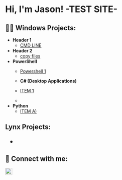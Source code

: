 <h1>Hi, I'm Jason! -TEST SITE- 
<h2>👨‍💻 Windows Projects:</h2>

- <b>Header 1 </b>
  - [CMD LINE](https://github.com/)
- <b>Header 2</b>
  - [copy files](https://github.com)
- <b>PowerShell</b>
  - [Powershell 1](https://github.com/)

  - <b>C# (Desktop Applications)</b>
  - [ITEM 1](https://github.com)
  - 
- <b>Python</b>
  - [ITEM A)](https://github.com/)

<h2> Lynx Projects:

-
<h2> 🤳 Connect with me:</h2>


[<img align="left" alt="JoshMadakor | LinkedIn" width="22px" src="https://cdn.jsdelivr.net/npm/simple-icons@v3/icons/linkedin.svg" />][linkedin]



[linkedin]: https://linkedin.com/in/

<!--
**joshmadakor1/joshmadakor1** is a ✨ _special_ ✨ repository because its `README.md` (this file) appears on your GitHub profile.

Here are some ideas to get you started:

- 🔭 I’m currently working on ...
- 🌱 I’m currently learning ...
- 👯 I’m looking to collaborate on ...
- 🤔 I’m looking for help with ...
- 💬 Ask me about ...
- 📫 How to reach me: ...
- 😄 Pronouns: ...
- ⚡ Fun fact: ...
-->
